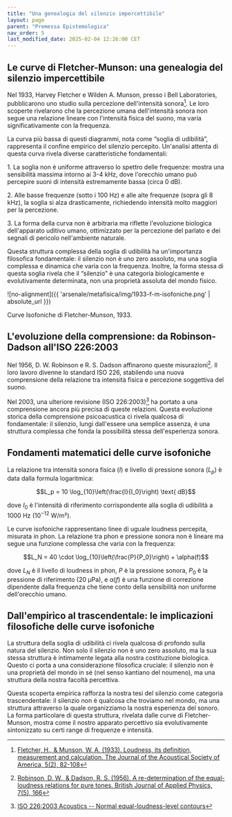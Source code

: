 ```yaml
---
title: "Una genealogia del silenzio impercettibile"
layout: page
parent: "Premessa Epistemologica"
nav_order: 5
last_modified_date: 2025-02-04 12:26:00 CET
---
```


## Le curve di Fletcher-Munson: una genealogia del silenzio impercettibile

Nel 1933, Harvey Fletcher e Wilden A. Munson, presso i Bell
Laboratories, pubblicarono uno studio sulla percezione dell'intensità
sonora[^1]. Le loro scoperte rivelarono che la percezione umana
dell'intensità sonora non segue una relazione lineare con l'intensità
fisica del suono, ma varia significativamente con la frequenza.

La curva più bassa di questi diagrammi, nota come “soglia di udibilità”,
rappresenta il confine empirico del silenzio percepito. Un'analisi
attenta di questa curva rivela diverse caratteristiche fondamentali:

1\. La soglia non è uniforme attraverso lo spettro delle frequenze:
mostra una sensibilità massima intorno ai 3-4 kHz, dove l'orecchio umano
può percepire suoni di intensità estremamente bassa (circa 0 dB).

2\. Alle basse frequenze (sotto i 100 Hz) e alle alte frequenze (sopra
gli 8 kHz), la soglia si alza drasticamente, richiedendo intensità molto
maggiori per la percezione.

3\. La forma della curva non è arbitraria ma riflette l'evoluzione
biologica dell'apparato uditivo umano, ottimizzato per la percezione del
parlato e dei segnali di pericolo nell'ambiente naturale.

Questa struttura complessa della soglia di udibilità ha un'importanza
filosofica fondamentale: il silenzio non è uno zero assoluto, ma una
soglia complessa e dinamica che varia con la frequenza. Inoltre, la
forma stessa di questa soglia rivela che il “silenzio” è una categoria
biologicamente e evolutivamente determinata, non una proprietà assoluta
del mondo fisico.

![no-alignment]({{ 'arsenale/metafisica/img/1933-f-m-isofoniche.png' | absolute_url }})
<figcaption>Curve Isofoniche di Fletcher-Munson, 1933.</figcaption>

## L'evoluzione della comprensione: da Robinson-Dadson all'ISO 226:2003

Nel 1956, D. W. Robinson e R. S. Dadson affinarono queste
misurazioni[^2]. Il loro lavoro divenne lo standard ISO 226, stabilendo
una nuova comprensione della relazione tra intensità fisica e percezione
soggettiva del suono.

Nel 2003, una ulteriore revisione (ISO 226:2003)[^3] ha portato a una
comprensione ancora più precisa di queste relazioni. Questa evoluzione
storica della comprensione psicoacustica ci rivela qualcosa di
fondamentale: il silenzio, lungi dall'essere una semplice assenza, è una
struttura complessa che fonda la possibilità stessa dell'esperienza
sonora.

## Fondamenti matematici delle curve isofoniche

La relazione tra intensità sonora fisica ($I$) e livello di pressione
sonora ($L_p$) è data dalla formula logaritmica:

$$L_p = 10 \log_{10}\left(\frac{I}{I_0}\right) \text{ dB}$$

dove $I_0$ è l'intensità di riferimento corrispondente alla soglia di
udibilità a 1000 Hz ($10^{-12}$ W/m²).

Le curve isofoniche rappresentano linee di uguale loudness percepita,
misurata in phon. La relazione tra phon e pressione sonora non è lineare
ma segue una funzione complessa che varia con la frequenza:

$$L_N = 40 \cdot \log_{10}\left(\frac{P}{P_0}\right) + \alpha(f)$$

dove $L_N$ è il livello di loudness in phon, $P$ è la pressione sonora,
$P_0$ è la pressione di riferimento (20 µPa), e $\alpha(f)$ è una
funzione di correzione dipendente dalla frequenza che tiene conto della
sensibilità non uniforme dell'orecchio umano.

## Dall'empirico al trascendentale: le implicazioni filosofiche delle curve isofoniche

La struttura della soglia di udibilità ci rivela qualcosa di profondo
sulla natura del silenzio. Non solo il silenzio non è uno zero assoluto,
ma la sua stessa struttura è intimamente legata alla nostra costituzione
biologica. Questo ci porta a una considerazione filosofica cruciale: il
silenzio non è una proprietà del mondo in sé (nel senso kantiano del
noumeno), ma una struttura della nostra facoltà percettiva.

Questa scoperta empirica rafforza la nostra tesi del silenzio come
categoria trascendentale: il silenzio non è qualcosa che troviamo nel
mondo, ma una struttura attraverso la quale organizziamo la nostra
esperienza del sonoro. La forma particolare di questa struttura,
rivelata dalle curve di Fletcher-Munson, mostra come il nostro apparato
percettivo sia evolutivamente sintonizzato su certi range di frequenze e
intensità.

[^1]: [Fletcher, H., & Munson, W. A. (1933). Loudness, its definition,
    measurement and calculation. The Journal of the Acoustical Society
    of America, 5(2), 82-108](https://doi.org/10.1121/1.1915893)

[^2]: [Robinson, D. W., & Dadson, R. S. (1956). A re-determination of
    the equal-loudness relations for pure tones. British Journal of
    Applied Physics, 7(5), 166](https://doi.org/10.1121/1.1919119)

[^3]: [ISO 226:2003 Acoustics -- Normal equal-loudness-level
    contours](https://www.iso.org/standard/34222.html)
